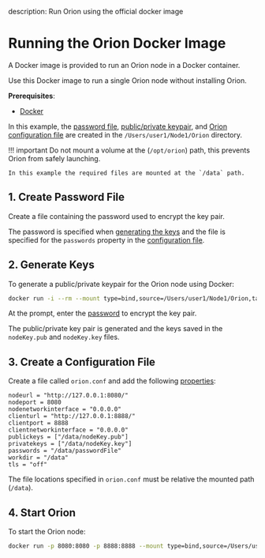 description: Run Orion using the official docker image
<!--- END of page meta data -->

# Running the Orion Docker Image

A Docker image is provided to run an Orion node in a Docker container.

Use this Docker image to run a single Orion node without installing Orion.

__Prerequisites__:

* [Docker](https://docs.docker.com/install/)

In this example, the [password file](#1-create-password-file), [public/private keypair](#2-generate-keys), and
[Orion configuration file](#3-create-a-configuration-file) are created in the
`/Users/user1/Node1/Orion` directory.

!!! important
    Do not mount a volume at the (`/opt/orion`) path, this prevents
    Orion from safely launching.

    In this example the required files are mounted at the `/data` path.

## 1. Create Password File

Create a file containing the password used to encrypt the key pair.

The password is specified when [generating the keys](#2-generate-keys) and the
file is specified for the `passwords` property in the [configuration file](#3-create-a-configuration-file).

## 2. Generate Keys

To generate a public/private keypair for the Orion node using Docker:

``` bash
docker run -i --rm --mount type=bind,source=/Users/user1/Node1/Orion,target=/data pegasyseng/orion:develop -g /data/testKey
```

At the prompt, enter the [password](#1-create-password-file) to encrypt the
key pair.

The public/private key pair is generated and the keys saved in the `nodeKey.pub`
and `nodeKey.key` files.

## 3. Create a Configuration File

Create a file called `orion.conf` and add the following [properties](../Reference/Configuration-File.md):

```
nodeurl = "http://127.0.0.1:8080/"
nodeport = 8080
nodenetworkinterface = "0.0.0.0"
clienturl = "http://127.0.0.1:8888/"
clientport = 8888
clientnetworkinterface = "0.0.0.0"
publickeys = ["/data/nodeKey.pub"]
privatekeys = ["/data/nodeKey.key"]
passwords = "/data/passwordFile"
workdir = "/data"
tls = "off"
```

The file locations specified in `orion.conf` must be relative the mounted path (`/data`).

## 4. Start Orion

To start the Orion node:

``` bash
docker run -p 8080:8080 -p 8888:8888 --mount type=bind,source=/Users/user1/Node1/Orion,target=/data pegasyseng/orion:develop /data/orion.conf
```
